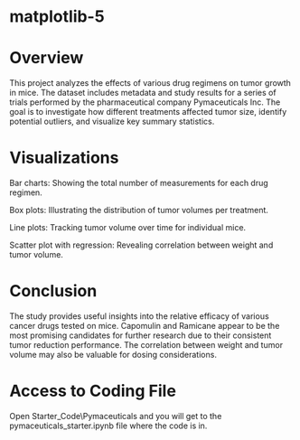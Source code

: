 # matplotlib-5

# Overview
This project analyzes the effects of various drug regimens on tumor growth in mice. The dataset includes metadata and study results for a series of trials performed by the pharmaceutical company Pymaceuticals Inc. The goal is to investigate how different treatments affected tumor size, identify potential outliers, and visualize key summary statistics.

# Visualizations
Bar charts: Showing the total number of measurements for each drug regimen.

Box plots: Illustrating the distribution of tumor volumes per treatment.

Line plots: Tracking tumor volume over time for individual mice.

Scatter plot with regression: Revealing correlation between weight and tumor volume.

# Conclusion
The study provides useful insights into the relative efficacy of various cancer drugs tested on mice. Capomulin and Ramicane appear to be the most promising candidates for further research due to their consistent tumor reduction performance. The correlation between weight and tumor volume may also be valuable for dosing considerations.

# Access to Coding File
Open Starter_Code\Pymaceuticals and you will get to the pymaceuticals_starter.ipynb file where the code is in.

